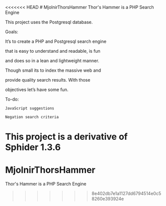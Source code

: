<<<<<<< HEAD
﻿# MjolnirThorsHammer
Thor's Hammer is a PHP Search Engine

This project uses the Postgresql database.


Goals:

It’s to create a PHP and Postgresql search engine

that is easy to understand and readable, is fun 

and does so in a lean and lightweight manner.

Though small its to index the massive web and 

provide quality search results.  With those 

objectives let’s have some fun.


To-do:

	JavaScript suggestions

	Negation search criteria




This project is a derivative of Sphider 1.3.6 
=======
# MjolnirThorsHammer
Thor's Hammer is a PHP Search Engine
>>>>>>> 8e402db7e1a1127dd6794514e0c58260e393924e
